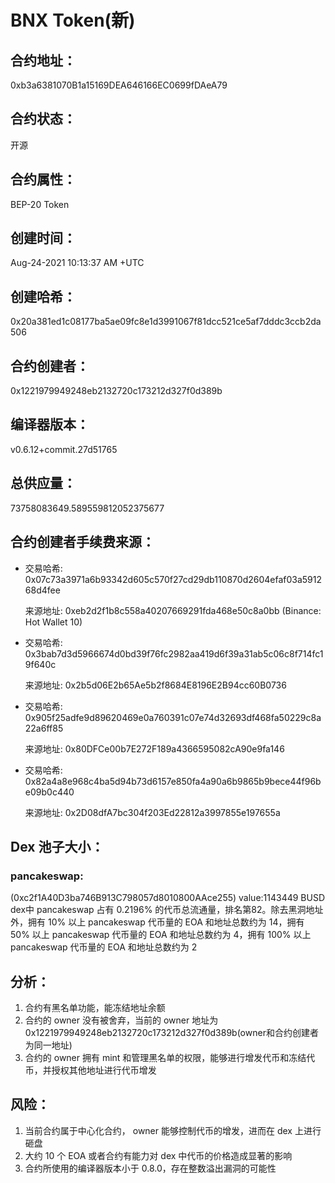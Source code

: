 # BNX Token(新)

## 合约地址：
0xb3a6381070B1a15169DEA646166EC0699fDAeA79

## 合约状态：
开源

## 合约属性：
BEP-20 Token

## 创建时间：
Aug-24-2021 10:13:37 AM +UTC

## 创建哈希：
0x20a381ed1c08177ba5ae09fc8e1d3991067f81dcc521ce5af7dddc3ccb2da506

## 合约创建者：
0x1221979949248eb2132720c173212d327f0d389b

## 编译器版本：
v0.6.12+commit.27d51765

## 总供应量：
73758083649.589559812052375677

## 合约创建者手续费来源：

* 交易哈希: 0x07c73a3971a6b93342d605c570f27cd29db110870d2604efaf03a591268d4fee 

  来源地址: 0xeb2d2f1b8c558a40207669291fda468e50c8a0bb (Binance: Hot Wallet 10)

* 交易哈希: 0x3bab7d3d5966674d0bd39f76fc2982aa419d6f39a31ab5c06c8f714fc19f640c 

  来源地址: 0x2b5d06E2b65Ae5b2f8684E8196E2B94cc60B0736

* 交易哈希: 0x905f25adfe9d89620469e0a760391c07e74d32693df468fa50229c8a22a6ff85 

  来源地址: 0x80DFCe00b7E272F189a4366595082cA90e9fa146

* 交易哈希: 0x82a4a8e968c4ba5d94b73d6157e850fa4a90a6b9865b9bece44f96be09b0c440 

  来源地址: 0x2D08dfA7bc304f203Ed22812a3997855e197655a

## Dex 池子大小：
### pancakeswap:
(0xc2f1A40D3ba746B913C798057d8010800AAce255) value:1143449 BUSD
dex中 pancakeswap 占有 0.2196% 的代币总流通量，排名第82。除去黑洞地址外，拥有 10% 以上 pancakeswap 代币量的 EOA 和地址总数约为 14，拥有 50% 以上 pancakeswap 代币量的 EOA 和地址总数约为 4，拥有 100% 以上 pancakeswap 代币量的 EOA 和地址总数约为 2

## 分析：
1. 合约有黑名单功能，能冻结地址余额
2. 合约的 owner 没有被舍弃，当前的 owner 地址为 0x1221979949248eb2132720c173212d327f0d389b(owner和合约创建者为同一地址)
3. 合约的 owner 拥有 mint 和管理黑名单的权限，能够进行增发代币和冻结代币，并授权其他地址进行代币增发

## 风险：
1. 当前合约属于中心化合约， owner 能够控制代币的增发，进而在 dex 上进行砸盘
2. 大约 10 个 EOA 或者合约有能力对 dex 中代币的价格造成显著的影响
3. 合约所使用的编译器版本小于 0.8.0，存在整数溢出漏洞的可能性
